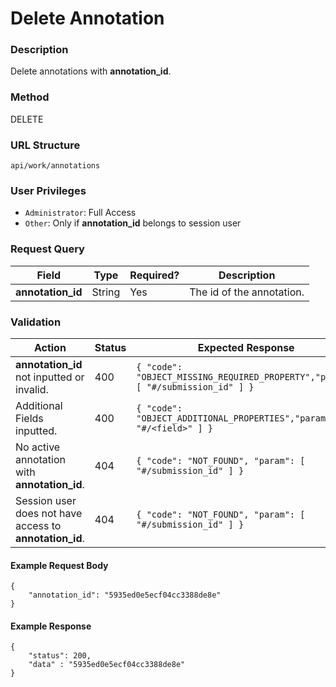 Delete Annotation
===
### Description
Delete annotations with **annotation_id**.

### Method
DELETE

### URL Structure
`api/work/annotations`

### User Privileges
* `Administrator`: Full Access
* `Other`: Only if **annotation_id** belongs to session user

### Request Query
| Field             | Type   | Required? | Description               |
|-------------------|--------|-----------|---------------------------|
| **annotation_id** | String | Yes       | The id of the annotation. |


### Validation
| Action                                                  | Status | Expected Response                                                               |
|---------------------------------------------------------|--------|---------------------------------------------------------------------------------|
| **annotation_id** not inputted or invalid.              | 400    | `{ "code": "OBJECT_MISSING_REQUIRED_PROPERTY","param": [ "#/submission_id" ] }` |
| Additional Fields inputted.                             | 400    | `{ "code": "OBJECT_ADDITIONAL_PROPERTIES","param": [ "#/<field>" ] }`           |
| No active annotation with **annotation_id**.            | 404    | `{ "code": "NOT_FOUND", "param": [ "#/submission_id" ] }`                       |
| Session user does not have access to **annotation_id**. | 404    | `{ "code": "NOT_FOUND", "param": [ "#/submission_id" ] }`                       |

#### Example Request Body
```
{
    "annotation_id": "5935ed0e5ecf04cc3388de8e"
}
```
#### Example Response
```
{
    "status": 200,
    "data" : "5935ed0e5ecf04cc3388de8e"
}
```
